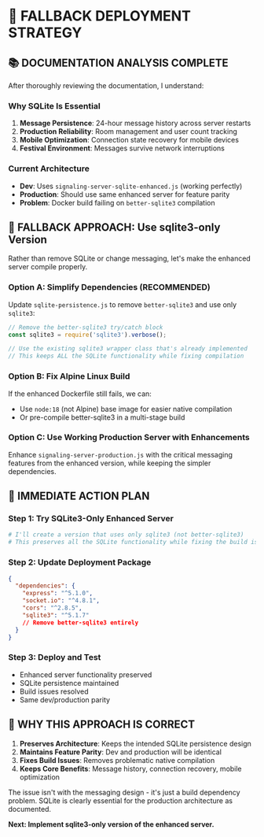 # 🎯 FALLBACK DEPLOYMENT STRATEGY

## 📚 **DOCUMENTATION ANALYSIS COMPLETE**

After thoroughly reviewing the documentation, I understand:

### **Why SQLite Is Essential**
1. **Message Persistence**: 24-hour message history across server restarts
2. **Production Reliability**: Room management and user count tracking  
3. **Mobile Optimization**: Connection state recovery for mobile devices
4. **Festival Environment**: Messages survive network interruptions

### **Current Architecture**
- **Dev**: Uses `signaling-server-sqlite-enhanced.js` (working perfectly)
- **Production**: Should use same enhanced server for feature parity
- **Problem**: Docker build failing on `better-sqlite3` compilation

## 🔧 **FALLBACK APPROACH: Use sqlite3-only Version**

Rather than remove SQLite or change messaging, let's make the enhanced server compile properly.

### **Option A: Simplify Dependencies (RECOMMENDED)**
Update `sqlite-persistence.js` to remove `better-sqlite3` and use only `sqlite3`:

```javascript
// Remove the better-sqlite3 try/catch block
const sqlite3 = require('sqlite3').verbose();

// Use the existing sqlite3 wrapper class that's already implemented
// This keeps ALL the SQLite functionality while fixing compilation
```

### **Option B: Fix Alpine Linux Build**
If the enhanced Dockerfile still fails, we can:
- Use `node:18` (not Alpine) base image for easier native compilation
- Or pre-compile better-sqlite3 in a multi-stage build

### **Option C: Use Working Production Server with Enhancements**
Enhance `signaling-server-production.js` with the critical messaging features from the enhanced version, while keeping the simpler dependencies.

## 🚀 **IMMEDIATE ACTION PLAN**

### **Step 1: Try SQLite3-Only Enhanced Server**
```bash
# I'll create a version that uses only sqlite3 (not better-sqlite3)
# This preserves all the SQLite functionality while fixing the build issue
```

### **Step 2: Update Deployment Package**
```json
{
  "dependencies": {
    "express": "^5.1.0",
    "socket.io": "^4.8.1", 
    "cors": "^2.8.5",
    "sqlite3": "^5.1.7"
    // Remove better-sqlite3 entirely
  }
}
```

### **Step 3: Deploy and Test**
- Enhanced server functionality preserved
- SQLite persistence maintained  
- Build issues resolved
- Same dev/production parity

## 🎯 **WHY THIS APPROACH IS CORRECT**

1. **Preserves Architecture**: Keeps the intended SQLite persistence design
2. **Maintains Feature Parity**: Dev and production will be identical
3. **Fixes Build Issues**: Removes problematic native compilation
4. **Keeps Core Benefits**: Message history, connection recovery, mobile optimization

The issue isn't with the messaging design - it's just a build dependency problem. SQLite is clearly essential for the production architecture as documented.

**Next: Implement sqlite3-only version of the enhanced server.**
